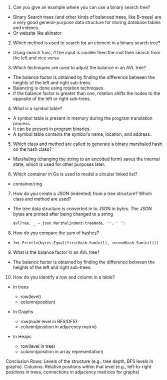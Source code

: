 1. Can you give an example where you can use a binary search tree?

- Binary Search trees (and other kinds of balanced trees, like B-trees) are a very good general-purpose data structure for storing database tables and indexes.
- Or website like akinator

2. Which method is used to search for an element in a binary search tree?

- Using search func, if the input is smaller then the root then search from the left and vice versa

3. Which techniques are used to adjust the balance in an AVL tree?

- The balance factor is obtained
  by finding the difference between the heights of the left and right sub-trees.
- Balancing is done using rotation techniques.
- If the balance factor is greater than one, rotation shifts the
  nodes to the opposite of the left or right sub-trees.

4. What is a symbol table?

- A symbol table is present in memory during the program translation process.
- It can be present in program binaries.
- A symbol table contains the symbol's name, location, and
  address.

5. Which class and method are called to generate a binary marshaled hash on the hash class?

- Marshaling (changing the string to an encoded
  form) saves the internal state, which is used for other purposes later.

6. Which container in Go is used to model a circular linked list?

- container/ring

7. How do you create a JSON (indented) from a tree structure? Which class and method are used?

- The tree data
  structure is converted in to JSON in bytes. The JSON bytes are printed after being changed
  to a string
  ```go
  avlTree, _ = json.MarshalIndent(treeNode, "", " ")
  ```

8. How do you compare the sum of hashes?

-     fmt.Println(bytes.Equal(firstHash.Sum(nil), secondHash.Sum(nil)))

9. What is the balance factor in an AVL tree?

- The balance factor is obtained
  by finding the difference between the heights of the left and right sub-trees.

10. How do you identify a row and column in a table?

- In trees

  - row(level)
  - column(position)

- In Graphs

  - row(node level in BFS/DFS)
  - column(position in adjacency matrix)

- In Heaps
  - row(level in tree)
  - column(position in array representation)

Conclusion
Rows: Levels of the structure (e.g., tree depth, BFS levels in graphs).
Columns: Relative positions within that level (e.g., left-to-right positions in trees, connections in adjacency matrices for graphs)
